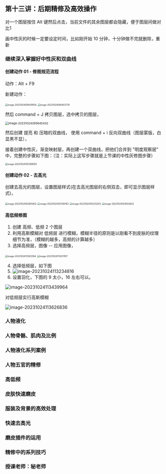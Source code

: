 ## 第十三讲：后期精修及高效操作

对一个图层按住 Alt 键然后点击，当前文件的其余图层都会隐藏，便于图层间做对比1



画中性灰的时候一定要设定时间，比如刚开始 10 分钟，十分钟做不完就删除，重新

### 继续深入掌握好中性灰和双曲线



#### 创建动作 01 - 修图规范流程

动作：Alt + F9

新建动作：

<img src="readme.assets/image-20231024095419104.png" alt="image-20231024095419104" style="zoom:50%;" />

<img src="readme.assets/image-20231024095453778.png" alt="image-20231024095453778" style="zoom:50%;" />

然后 command + J 拷贝图层，选中拷贝的图层，

<img src="readme.assets/image-20231024095645432.png" alt="image-20231024095645432" style="zoom:67%;" />

然后创建 提亮 和 压暗的双曲线， 使用 command + i 反向双曲线（图层蒙版，白显黑不显），

接着创建中性灰，渐变映射层，再创建一个双曲线，把他们合并到 "明度观察层" 中，完整的步骤如下图：（注：实际上这写步骤就是上节课的中性灰修图步骤）

<img src="readme.assets/image-20231024100359055.png" alt="image-20231024100359055" style="zoom:50%;" />



#### 创建动作 02 - 去高光

创建去高光的图层，设置图层样式(在去高光图层的右侧双击，即可显示图层样式)，

<img src="readme.assets/image-20231024102941402.png" alt="image-20231024102941402" style="zoom:50%;" />

<img src="readme.assets/image-20231024103136782.png" alt="image-20231024103136782" style="zoom:50%;" />

<img src="readme.assets/image-20231024103212253.png" alt="image-20231024103212253" style="zoom:50%;" />

<img src="readme.assets/image-20231024103503823.png" alt="image-20231024103503823" style="zoom:50%;" />



#### 高低频修图

1. 创建 高频、低频 2 个图层
2. 利用高斯模糊对 低频层 进行模糊，模糊半径的原则是以刚看不到皮肤的纹理细节为准，（模糊的越多，高频的计算越多）
3. 选择高频层，图像 -- 应用图像，

<img src="readme.assets/image-20231024112923164.png" alt="image-20231024112923164" style="zoom: 50%;" />

<img src="readme.assets/image-20231024113037917.png" alt="image-20231024113037917" style="zoom:50%;" />

4. 选择低频层，如下图
5. ![image-20231024113234816](readme.assets/image-20231024113234816.png)
6. 设置羽化，下图的 9 太小，16 左右可以。

![image-20231024113439964](readme.assets/image-20231024113439964.png)

对低频层实行高斯模糊

![image-20231024113626836](readme.assets/image-20231024113626836.png)

### 人物液化

### 人物骨骼、肌肉及比例

### 人物液化系列案例

### 人物五官的精修

### 高低频

### 皮肤快速磨皮

### 服装及背景的高效处理

### 快速去高光

### 磨皮插件的运用

### 精修中的系列技巧

### 授课老师：秘老师 
